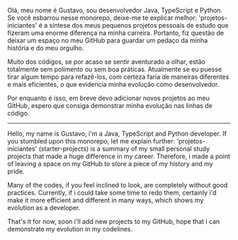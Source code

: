Olá, meu nome é Gustavo, sou desenvolvedor Java, TypeScript e Python. Se você esbarrou nesse monorepo, deixe-me te explicar melhor:
'projetos-iniciantes' é a síntese dos meus pequenos projetos pessoais de estudo que fizeram uma enorme diferença na minha carreira.
Portanto, fiz questão de deixar um espaço no meu GitHub para guardar um pedaço da minha história e do meu orgulho.

Muito dos códigos, se por acaso se sentir aventurado a olhar, estão totalmente sem polimento ou sem boa práticas.
Atualmente se eu puesse tirar algum tempo para refazê-los, com certeza faria de maneiras diferentes e mais eficientes, o que evidencia minha evolução como desenvolvedor.

Por enquanto é isso, em breve devo adicionar novos projetos ao meu GitHub, espero que consiga demonstrar minha evolução nas linhas de código.

____________________________________________________________________________________________

Hello, my name is Gustavo, i'm a Java, TypeScript and Python developer. If you stumbled upon this monorepo, let me explain further:
'projetos-iniciantes' (starter-projects) is a summary of my small personal study projects that made a huge difference in my career.
Therefore, i made a point of leaving a space on my GitHub to store a piece of my history and my pride.

Many of the codes, if you feel inclined to look, are completely without good practices.
Currently, if i could take some time to redo them, certainly i'd make it more efficient and different in many ways, which shows my evolution as a developer.

That's it for now, soon i'll add new projects to my GitHub, hope that i can demonstrate my evolution in my codelines.
